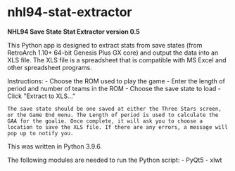 # nhl94-stat-extractor
 
 **NHL94 Save State Stat Extractor version 0.5**

This Python app is designed to extract stats from save states (from RetroArch 1.10+ 64-bit Genesis Plus GX core) and output the data into an XLS file. The XLS file is a spreadsheet that is compatible with MS Excel and other spreadsheet programs.

Instructions:
    - Choose the ROM used to play the game
    - Enter the length of period and number of teams in the ROM
    - Choose the save state to load
    - Click "Extract to XLS..."

    The save state should be one saved at either the Three Stars screen, or the Game End menu. The Length of period is used to calculate the GAA for the goalie. Once complete, it will ask you to choose a location to save the XLS file. If there are any errors, a message will pop up to notify you.

This was written in Python 3.9.6. 

The following modules are needed to run the Python script:
    - PyQt5
    - xlwt
